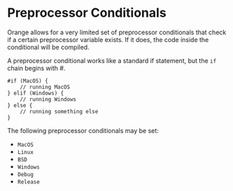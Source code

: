 # Preprocessor Conditionals

Orange allows for a very limited set of preprocessor conditionals that check if a certain preprocessor variable exists. If it does, the code inside the conditional will be compiled.

A preprocessor conditional works like a standard if statement, but the `if` chain begins with #.

```
#if (MacOS) {
	// running MacOS
} elif (Windows) {
	// running Windows
} else {
	// running something else
}
```

The following preprocessor conditionals may be set:

- `MacOS`
- `Linux`
- `BSD`
- `Windows`
- `Debug`
- `Release`
